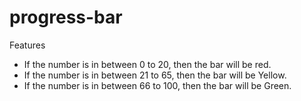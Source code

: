 # progress-bar

Features
- If the number is in between 0 to 20, then the bar will be red.
- If the number is in between 21 to 65, then the bar will be Yellow.
- If the number is in between 66 to 100, then the bar will be Green.

